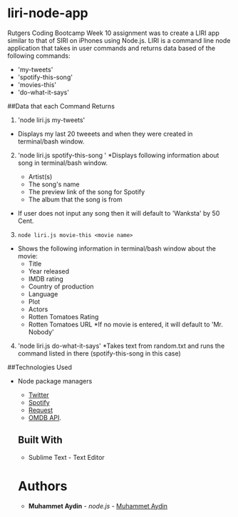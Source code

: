 # liri-node-app

Rutgers Coding Bootcamp Week 10 assignment was to create a LIRI app similar to that of SIRI on iPhones using Node.js. LIRI is a command line node application that takes in user commands and returns data based of the following commands: 
  
  * 'my-tweets'
  * 'spotify-this-song'
  * 'movies-this'
  * 'do-what-it-says'

##Data that each Command Returns

1. 'node liri.js my-tweets'
  * Displays my last 20 tweeets and when they were created in terminal/bash window.
2. 'node liri.js spotify-this-song <song name>'
  *Displays following information about song in terminal/bash window.
    * Artist(s)
    * The song's name
    * The preview link of the song for Spotify
    * The album that the song is from

  * If user does not input any song then it will default to 'Wanksta' by 50 Cent.
3. `node liri.js movie-this <movie name>`
  * Shows the following information in terminal/bash window about the movie: 
    * Title
    * Year released 
    * IMDB rating
    * Country of production
    * Language  
    * Plot
    * Actors 
    * Rotten Tomatoes Rating
    * Rotten Tomatoes URL
  *If no movie is entered, it will default to 'Mr. Nobody'

4. 'node liri.js do-what-it-says'
    *Takes text from random.txt and runs the command listed in there (spotify-this-song in this case)

  ##Technologies Used
* Node package managers
  * [Twitter](https://www.npmjs.com/package/twitter)
  * [Spotify](https://www.npmjs.com/package/spotify)
  * [Request](https://www.npmjs.com/package/request)
  * [OMDB API](http://www.omdbapi.com).
  
  ## Built With
  * Sublime Text - Text Editor

  # Authors
  * **Muhammet Aydin** - *node.js* - [Muhammet Aydin](https://github.com/muhammeta7)